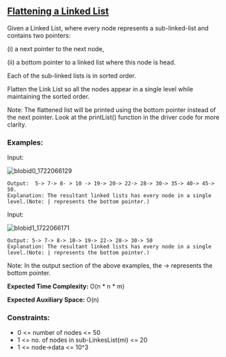 ## [Flattening a Linked List](https://www.geeksforgeeks.org/problems/flattening-a-linked-list/1)

Given a Linked List, where every node represents a sub-linked-list and contains two pointers:

(i) a next pointer to the next node,

(ii) a bottom pointer to a linked list where this node is head.

Each of the sub-linked lists is in sorted order.

Flatten the Link List so all the nodes appear in a single level while maintaining the sorted order.

Note: The flattened list will be printed using the bottom pointer instead of the next pointer. Look at the printList() function in the driver code for more clarity.

### Examples:

Input:

![blobid0_1722066129](https://github.com/user-attachments/assets/fa2aa1fd-9535-4459-8fba-16065459bbdc)

```
Output:  5-> 7-> 8- > 10 -> 19-> 20-> 22-> 28-> 30-> 35-> 40-> 45-> 50.
Explanation: The resultant linked lists has every node in a single level.(Note: | represents the bottom pointer.)
```

Input:

![blobid1_1722066171](https://github.com/user-attachments/assets/ebb6793a-6b64-4a91-8784-c71c1b2d5b31)

```
Output: 5-> 7-> 8-> 10-> 19-> 22-> 28-> 30-> 50
Explanation: The resultant linked lists has every node in a single level.(Note: | represents the bottom pointer.)
```

Note: In the output section of the above examples, the -> represents the bottom pointer.

**Expected Time Complexity:** O(n * n * m)

**Expected Auxiliary Space:** O(n)

### Constraints:

- 0 <= number of nodes <= 50
- 1 <= no. of nodes in sub-LinkesList(mi) <= 20
- 1 <= node->data <= 10^3
